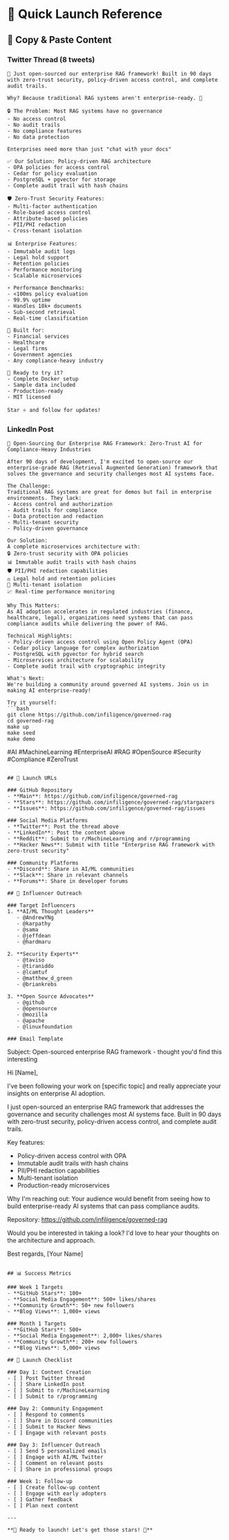 # 🚀 Quick Launch Reference

## 📱 Copy & Paste Content

### Twitter Thread (8 tweets)
```
🚀 Just open-sourced our enterprise RAG framework! Built in 90 days with zero-trust security, policy-driven access control, and complete audit trails.

Why? Because traditional RAG systems aren't enterprise-ready. 🧵

🔒 The Problem: Most RAG systems have no governance
- No access control
- No audit trails  
- No compliance features
- No data protection

Enterprises need more than just "chat with your docs"

✅ Our Solution: Policy-driven RAG architecture
- OPA policies for access control
- Cedar for policy evaluation
- PostgreSQL + pgvector for storage
- Complete audit trail with hash chains

🛡️ Zero-Trust Security Features:
- Multi-factor authentication
- Role-based access control
- Attribute-based policies
- PII/PHI redaction
- Cross-tenant isolation

📊 Enterprise Features:
- Immutable audit logs
- Legal hold support
- Retention policies
- Performance monitoring
- Scalable microservices

⚡ Performance Benchmarks:
- <100ms policy evaluation
- 99.9% uptime
- Handles 10k+ documents
- Sub-second retrieval
- Real-time classification

🎯 Built for:
- Financial services
- Healthcare
- Legal firms
- Government agencies
- Any compliance-heavy industry

🌟 Ready to try it? 
- Complete Docker setup
- Sample data included
- Production-ready
- MIT licensed

Star ⭐ and follow for updates!
```

### LinkedIn Post
```
🚀 Open-Sourcing Our Enterprise RAG Framework: Zero-Trust AI for Compliance-Heavy Industries

After 90 days of development, I'm excited to open-source our enterprise-grade RAG (Retrieval Augmented Generation) framework that solves the governance and security challenges most AI systems face.

The Challenge:
Traditional RAG systems are great for demos but fail in enterprise environments. They lack:
- Access control and authorization
- Audit trails for compliance
- Data protection and redaction
- Multi-tenant security
- Policy-driven governance

Our Solution:
A complete microservices architecture with:
🔒 Zero-trust security with OPA policies
📊 Immutable audit trails with hash chains
🛡️ PII/PHI redaction capabilities
⚖️ Legal hold and retention policies
🏢 Multi-tenant isolation
📈 Real-time performance monitoring

Why This Matters:
As AI adoption accelerates in regulated industries (finance, healthcare, legal), organizations need systems that can pass compliance audits while delivering the power of RAG.

Technical Highlights:
- Policy-driven access control using Open Policy Agent (OPA)
- Cedar policy language for complex authorization
- PostgreSQL with pgvector for hybrid search
- Microservices architecture for scalability
- Complete audit trail with cryptographic integrity

What's Next:
We're building a community around governed AI systems. Join us in making AI enterprise-ready!

Try it yourself:
```bash
git clone https://github.com/infiligence/governed-rag
cd governed-rag
make up
make seed
make demo
```

#AI #MachineLearning #EnterpriseAI #RAG #OpenSource #Security #Compliance #ZeroTrust
```

## 🎯 Launch URLs

### GitHub Repository
- **Main**: https://github.com/infiligence/governed-rag
- **Stars**: https://github.com/infiligence/governed-rag/stargazers
- **Issues**: https://github.com/infiligence/governed-rag/issues

### Social Media Platforms
- **Twitter**: Post the thread above
- **LinkedIn**: Post the content above
- **Reddit**: Submit to r/MachineLearning and r/programming
- **Hacker News**: Submit with title "Enterprise RAG framework with zero-trust security"

### Community Platforms
- **Discord**: Share in AI/ML communities
- **Slack**: Share in relevant channels
- **Forums**: Share in developer forums

## 📧 Influencer Outreach

### Target Influencers
1. **AI/ML Thought Leaders**
   - @AndrewYNg
   - @karpathy
   - @sama
   - @jeffdean
   - @hardmaru

2. **Security Experts**
   - @taviso
   - @tiraniddo
   - @lcamtuf
   - @matthew_d_green
   - @briankrebs

3. **Open Source Advocates**
   - @github
   - @opensource
   - @mozilla
   - @apache
   - @linuxfoundation

### Email Template
```
Subject: Open-sourced enterprise RAG framework - thought you'd find this interesting

Hi [Name],

I've been following your work on [specific topic] and really appreciate your insights on enterprise AI adoption.

I just open-sourced an enterprise RAG framework that addresses the governance and security challenges most AI systems face. Built in 90 days with zero-trust security, policy-driven access control, and complete audit trails.

Key features:
- Policy-driven access control with OPA
- Immutable audit trails with hash chains
- PII/PHI redaction capabilities
- Multi-tenant isolation
- Production-ready microservices

Why I'm reaching out:
Your audience would benefit from seeing how to build enterprise-ready AI systems that can pass compliance audits.

Repository: https://github.com/infiligence/governed-rag

Would you be interested in taking a look? I'd love to hear your thoughts on the architecture and approach.

Best regards,
[Your Name]
```

## 📊 Success Metrics

### Week 1 Targets
- **GitHub Stars**: 100+
- **Social Media Engagement**: 500+ likes/shares
- **Community Growth**: 50+ new followers
- **Blog Views**: 1,000+ views

### Month 1 Targets
- **GitHub Stars**: 500+
- **Social Media Engagement**: 2,000+ likes/shares
- **Community Growth**: 200+ new followers
- **Blog Views**: 5,000+ views

## 🚀 Launch Checklist

### Day 1: Content Creation
- [ ] Post Twitter thread
- [ ] Share LinkedIn post
- [ ] Submit to r/MachineLearning
- [ ] Submit to r/programming

### Day 2: Community Engagement
- [ ] Respond to comments
- [ ] Share in Discord communities
- [ ] Submit to Hacker News
- [ ] Engage with relevant posts

### Day 3: Influencer Outreach
- [ ] Send 5 personalized emails
- [ ] Engage with AI/ML Twitter
- [ ] Comment on relevant posts
- [ ] Share in professional groups

### Week 1: Follow-up
- [ ] Create follow-up content
- [ ] Engage with early adopters
- [ ] Gather feedback
- [ ] Plan next content

---

**🌟 Ready to launch! Let's get those stars! 🌟**
